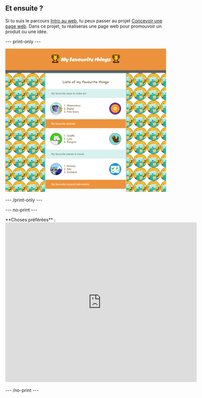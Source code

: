 ## Et ensuite ?

Si tu suis le parcours [Intro au web](https://projects.raspberrypi.org/fr/pathways/web-intro), tu peux passer au projet [Concevoir une page web](https://projects.raspberrypi.org/fr-FR/projects/build-a-webpage). Dans ce projet, tu réaliseras une page web pour promouvoir un produit ou une idée.

\--- print-only ---

![Projet Concevoir une page web.](images/favouritethings.PNG)

\--- /print-only ---

\--- no-print ---

<div>
**Choses préférées** : 

<iframe src="https://editor.raspberrypi.org/en/embed/viewer/favourite-things" width="600" height="500" frameborder="0" marginwidth="0" marginheight="0" allowfullscreen> </iframe>
</div>

\--- /no-print ---
